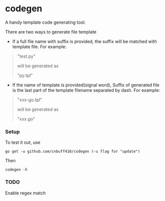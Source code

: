 codegen
=======

A handy template code generating tool.

There are two ways to generate file template

- If a full file name with suffix is provided, the suffix will be matched with
template file. For example:

>"test.py"
>
>will be generated as
>
>"py.tpl"

- If the name of template is provided(signal word), Suffix of generated file is
the last part of the template filename separated by dash. For example:

>"xxx-go.tpl"
>
>will be generated as
>
>"xxx.go"


### Setup

To test it out, use

    go get -u github.com/cnbuff410/codegen (-u flag for "update")

Then

    codegen -h

### TODO

Enable regex match
